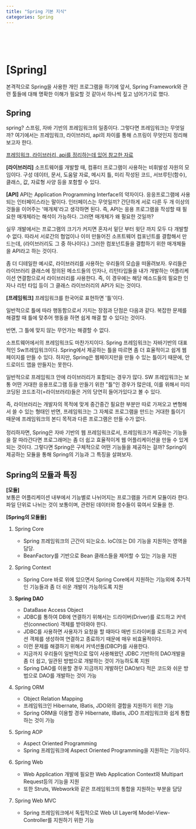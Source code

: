 ```yaml
---
title: "Spring 기본 지식"
categories: Spring
---
```


<br><br><br>


# [Spring]
본격적으로 Spring을 사용한 개인 프로그램을 하기에 앞서, Spring Framework와 관련 툴들에 대해 명확한 이해가 필요할 것 같아서 하나씩 짚고 넘어가기로 했다.

## Spring
spring? 스프링, 자바 기반의 프레임워크의 일종이다. 그렇다면 프레임워크는 무엇일까? 여기에서는 프레임워크, 라이브러리, api의 차이를 통해 스프링이 무엇인지 정리해 보고자 한다.

[프레임워크, 라이브러리, api를 정리하는데 있어 참고한 자료](https://eine.tistory.com/entry/라이브러리-API-ABI-뜻-비교-정리)

**[라이브러리]**
소프트웨어를 개발할 때, 컴퓨터 프로그램이 사용하는 비휘발성 자원의 모임이다. 구성 데이터, 문서, 도움말 자료, 메시지 틀, 미리 작성된 코드, 서브루틴(함수), 클래스, 값, 자료형 사양 등을 포함할 수 있다.

**[API]**
 API는 Application Programming Interface의 약자이다. 응응프로그램에 사용되는 인터페이스라는 말이다. 인터페이스는 무엇일끼? 간단하게 서로 다른 두 개 이상의 것들을 이어주는 '매개체'라고 생각하면 된다. 즉, API는 응용 프로그램을 작성할 때 필요한 매개체라는 해석이 가능하다. 그러면 매개체가 왜 필요한 것일까?

실무 개발에서는 프로그램의 크기가 커지면 혼자서 밑단 부터 윗단 까지 모두 다 개발할 수 없다. 따라서 서로간의 협업이나 이미 만들어진 소프트웨어 컴포넌트를 결합해서 만드는데, (라이브러리도 그 중 하나이다.) 그러한 컴포넌트들을 결합하기 위한 매개체들을 API라고 하는 것이다.

좀 더 디테일한 예시로, 라이브러리를 사용하는 우리들의 모습을 떠올려보자. 우리들은 라이브러리 클래스에 정의된 메소드들의 인자나, 리턴타입들을 내가 개발하는 어플리케이션 연결함으로서 라이브러리를 사용한다. 즉, 이 경우에는 해당 메소드들의 필요한 인자나 리턴 타입 등이 그 클래스 라이브러리의 API가 되는 것이다.

**[프레임워크]**
프레임워크를 한국어로 표현하면 '틀'이다.

일반적으로 틀에 따라 행동함으로서 가지는 장점과 단점은 다음과 같다. 복잡한 문제를 해결할 때 틀에 맞추어 행동을 하면 쉽게 해결 할 수 있다는 것이다.

반면, 그 틀에 맞지 않는 무언가는 해결할 수 없다.

소프트웨어에서의 프레임워크도 마찬가지이다. Spring 프레임워크는 자바기반의 대표적인 Sw프레임워크이다. Spring에서 제공하는 틀을 따르면 좀 더 효율적이고 쉽게 웹페이지를 만들 수 있다. 하지만, Spring은 웹페이지만을 만들 수 있는 틀이기 때문에, 안드로이드 앱을 만들지는 못한다.

일반적으로 프레임워크 안에 라이브러리가 포함되는 경우가 많다. SW 프레임워크는 보통 어떤 거대한 응용프로그램 등을 만들기 위한 "틀"인 경우가 많은데, 이를 위해서 미리 코딩된 코드조각(=라이브러리)들은 거의 당연히 들어가있다고 볼 수 있다.

즉, 라이브러리는 개발자의 목적에 맞게 중간중간 필요한 부분만 따로 가져오고 변형해서 쓸 수 있는 형태인 반면, 프레임워크는 그 자체로 프로그램을 만드는 거대한 틀이기 때문에 프레임워크의 본디 목적과 다른 프로그램은 만들 수가 없다. <br><br> 
 정리하자면, Spring은 자바 기반의 웹 프레임워크로서, 프레임워크가 제공하는 기능들을 잘 따라간다면 프로그래머는 좀 더 쉽고 효율적이게 웹 어플리케이션을 만들 수 있게 되는 것이다. 그렇다면 Spring은 구체적으로 어떤 기능들을 제공하는 걸까? Spring이 제공하는 모듈을 통해 Spring의 기능과 그 특징을 살펴보자.
<br>

## Spring의 모듈과 특징
**[모듈]**<br>보통은 어플리케이션 내부에서 기능별로 나뉘어지는 프로그램을 가르켜 모듈이라 한다. 파일 단위로 나뉘는 것이 보통이며, 관련된 데이터와 함수들이 묶여서 모듈을 한.

**[Spring의 모듈들]**
1. Spring Core 
	- Spring 프레임워크의 근간이 되는요소. IoC(또는 DI) 기능을 지원하는 영역을 담당. 
	- BeanFactory를 기반으로 Bean 클래스들을 제어할 수 있는 기능을 지원

2.	Spring Context
	-	Spring Core 바로 위에 있으면서 Spring Core에서 지원하는 기능외에 추가적인 기능들과 좀 더 쉬운 개발이 가능하도록 지원

3.	**Spring DAO**
	- DataBase Access Object
	-	JDBC를 통하여 DB에 연결하기 위해서는 드라이버(Driver)를 로드하고 커넥션(connection) 객체를 받아와야 한다.
	- JDBC를 사용하면 사용자가 요청을 할 때마다 매번 드라이버를 로드하고 커넥션 객체를 생성하여 연결하고 종료하기 때문에 매우 비효율적이다.
	- 이런 문제를 해결하기 위해서 커넥션풀(DBCP)를 사용한다.
	- 지금까지 우리들이 일반적으로 많이 사용해왔던 JDBC 기반하의 DAO개발을 좀 더 쉽고, 일관된 방법으로 개발하는 것이 가능하도록 지원
	- Spring DAO를 이용할 경우 지금까지 개발하던 DAO보다 적은 코드와 쉬운 방법으로 DAO를 개발하는 것이 가능

4.	Spring ORM
	-	Object Relation Mapping
	-	프레임워크인 Hibernate, IBatis, JDO와의 결합을 지원하기 위한 기능
	-	Spring ORM을 이용할 경우 Hibernate, IBatis, JDO 프레임워크와 쉽게 통합하는 것이 가능

5.	Spring AOP
	- Aspect Oriented Programming
	-	Spring 프레임워크에 Aspect Oriented Programming을 지원하는 기능이다.

7.	Spring Web
	-	Web Application 개발에 필요한 Web Application Context와 Multipart Request등의 기능을 지원
	-	또한 Struts, Webwork와 같은 프레임워크의 통합을 지원하는 부분을 담당

8.	Spring Web MVC
	-	Spring 프레임워크에서 독립적으로 Web UI Layer에 Model-View-Controller를 지원하기 위한 기능


